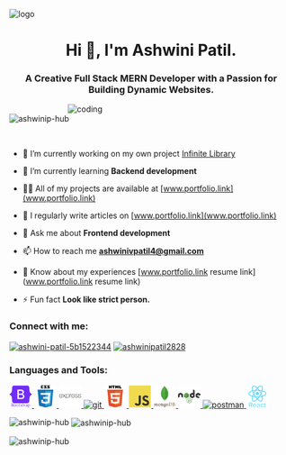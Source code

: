 ![logo](https://github.com/AshwiniP-Hub/AshwiniP-Hub/blob/main/Modern%20Minimal%20Technology%20Background%20Banner.png?raw=true)

<h1 align="center">Hi 👋, I'm Ashwini Patil.</h1>
<h3 align="center">A Creative Full Stack MERN Developer with a Passion for Building Dynamic Websites.</h3>


<img align="right" alt="coding" width="400" src="https://camo.githubusercontent.com/3753b18a8c7b146e3e7b6d587ee6f72feb44ca788524c36a088659e180ef9c42/68747470733a2f2f63646e612e61727473746174696f6e2e636f6d2f702f6173736574732f696d616765732f696d616765732f3034322f3633312f3238362f6f726967696e616c2f627279616e2d726f6472696775657a2d62656c6368696269612d312d726967687473706565642e6769663f31363335303337353632" >


<p align="left"> <img src="https://komarev.com/ghpvc/?username=ashwinip-hub&label=Profile%20views&color=0e75b6&style=flat" alt="ashwinip-hub" /> </p>

<p align="left"> <a href="https://twitter.com/" target="blank"><img src="https://img.shields.io/twitter/follow/?logo=twitter&style=for-the-badge" alt="" /></a> </p>

- 🔭 I’m currently working on my own project [Infinite Library](githubinfinitelibryary)

- 🌱 I’m currently learning **Backend development**

- 👨‍💻 All of my projects are available at [www.portfolio.link](www.portfolio.link)

- 📝 I regularly write articles on [www.portfolio.link](www.portfolio.link)

- 💬 Ask me about **Frontend development**

- 📫 How to reach me **ashwinivpatil4@gmail.com**

- 📄 Know about my experiences [www.portfolio.link resume link](www.portfolio.link resume link)

- ⚡ Fun fact **Look like strict person.**

<h3 align="left">Connect with me:</h3>
<p align="left">
<a href="https://linkedin.com/in/ashwini-patil-5b1522344" target="blank"><img align="center" src="https://raw.githubusercontent.com/rahuldkjain/github-profile-readme-generator/master/src/images/icons/Social/linked-in-alt.svg" alt="ashwini-patil-5b1522344" height="30" width="40" /></a>
<a href="https://instagram.com/ashwinipatil2828" target="blank"><img align="center" src="https://raw.githubusercontent.com/rahuldkjain/github-profile-readme-generator/master/src/images/icons/Social/instagram.svg" alt="ashwinipatil2828" height="30" width="40" /></a>
</p>

<h3 align="left">Languages and Tools:</h3>
<p align="left"> <a href="https://getbootstrap.com" target="_blank" rel="noreferrer"> <img src="https://raw.githubusercontent.com/devicons/devicon/master/icons/bootstrap/bootstrap-plain-wordmark.svg" alt="bootstrap" width="40" height="40"/> </a> <a href="https://www.w3schools.com/css/" target="_blank" rel="noreferrer"> <img src="https://raw.githubusercontent.com/devicons/devicon/master/icons/css3/css3-original-wordmark.svg" alt="css3" width="40" height="40"/> </a> <a href="https://expressjs.com" target="_blank" rel="noreferrer"> <img src="https://raw.githubusercontent.com/devicons/devicon/master/icons/express/express-original-wordmark.svg" alt="express" width="40" height="40"/> </a> <a href="https://git-scm.com/" target="_blank" rel="noreferrer"> <img src="https://www.vectorlogo.zone/logos/git-scm/git-scm-icon.svg" alt="git" width="40" height="40"/> </a> <a href="https://www.w3.org/html/" target="_blank" rel="noreferrer"> <img src="https://raw.githubusercontent.com/devicons/devicon/master/icons/html5/html5-original-wordmark.svg" alt="html5" width="40" height="40"/> </a> <a href="https://developer.mozilla.org/en-US/docs/Web/JavaScript" target="_blank" rel="noreferrer"> <img src="https://raw.githubusercontent.com/devicons/devicon/master/icons/javascript/javascript-original.svg" alt="javascript" width="40" height="40"/> </a> <a href="https://www.mongodb.com/" target="_blank" rel="noreferrer"> <img src="https://raw.githubusercontent.com/devicons/devicon/master/icons/mongodb/mongodb-original-wordmark.svg" alt="mongodb" width="40" height="40"/> </a> <a href="https://nodejs.org" target="_blank" rel="noreferrer"> <img src="https://raw.githubusercontent.com/devicons/devicon/master/icons/nodejs/nodejs-original-wordmark.svg" alt="nodejs" width="40" height="40"/> </a> <a href="https://postman.com" target="_blank" rel="noreferrer"> <img src="https://www.vectorlogo.zone/logos/getpostman/getpostman-icon.svg" alt="postman" width="40" height="40"/> </a> <a href="https://reactjs.org/" target="_blank" rel="noreferrer"> <img src="https://raw.githubusercontent.com/devicons/devicon/master/icons/react/react-original-wordmark.svg" alt="react" width="40" height="40"/> </a> </p>

<p><img align="left" src="https://github-readme-stats.vercel.app/api/top-langs?username=ashwinip-hub&show_icons=true&locale=en&layout=compact" alt="ashwinip-hub" /></p>

<p>&nbsp;<img align="center" src="https://github-readme-stats.vercel.app/api?username=ashwinip-hub&show_icons=true&locale=en" alt="ashwinip-hub" /></p>

<p><img align="center" src="https://github-readme-streak-stats.herokuapp.com/?user=ashwinip-hub&" alt="ashwinip-hub" /></p>
